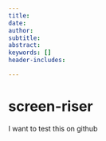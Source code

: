 ```yaml
---
title: 
date:
author: 
subtitle:
abstract:
keywords: []
header-includes:

---
```


# screen-riser

I want to test this on github
